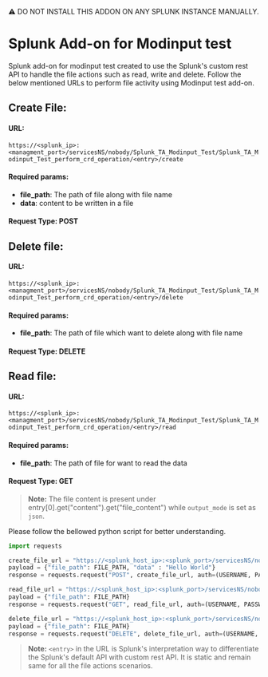 :warning: DO NOT INSTALL THIS ADDON ON ANY SPLUNK INSTANCE MANUALLY.

# Splunk Add-on for Modinput test

Splunk add-on for modinput test created to use the Splunk's custom rest API to handle the file actions such as read, write and delete. Follow the below mentioned URLs to perform file activity using Modinput test add-on.

## Create File:

#### URL:

`https://<splunk_ip>:<managment_port>/servicesNS/nobody/Splunk_TA_Modinput_Test/Splunk_TA_Modinput_Test_perform_crd_operation/<entry>/create`

#### Required params:

- **file_path**: The path of file along with file name
- **data**: content to be written in a file

#### Request Type: POST

## Delete file:

#### URL:

`https://<splunk_ip>:<managment_port>/servicesNS/nobody/Splunk_TA_Modinput_Test/Splunk_TA_Modinput_Test_perform_crd_operation/<entry>/delete`

#### Required params:

- **file_path**: The path of file which want to delete along with file name

#### Request Type: DELETE

## Read file:

#### URL:

`https://<splunk_ip>:<managment_port>/servicesNS/nobody/Splunk_TA_Modinput_Test/Splunk_TA_Modinput_Test_perform_crd_operation/<entry>/read`

#### Required params:

- **file_path**: The path of file for want to read the data

#### Request Type: GET

> **Note:** The file content is present under entry[0].get("content").get("file_content") while `output_mode` is set as `json`.

Please follow the bellowed python script for better understanding.

```python
import requests

create_file_url = "https://<splunk_host_ip>:<splunk_port>/servicesNS/nobody/Splunk_TA_Modinput_Test/Splunk_TA_Modinput_Test_perform_crd_operation/<entry>/create"
payload = {"file_path": FILE_PATH, "data" : "Hello World"}
response = requests.request("POST", create_file_url, auth=(USERNAME, PASSWORD), data=payload, verify=False)

read_file_url = "https://<splunk_host_ip>:<splunk_port>/servicesNS/nobody/Splunk_TA_Modinput_Test/Splunk_TA_Modinput_Test_perform_crd_operation/<entry>/read"
payload = {"file_path": FILE_PATH}
response = requests.request("GET", read_file_url, auth=(USERNAME, PASSWORD), data=payload, verify=False)

delete_file_url = "https://<splunk_host_ip>:<splunk_port>/servicesNS/nobody/Splunk_TA_Modinput_Test/Splunk_TA_Modinput_Test_perform_crd_operation/<entry>/delete"
payload = {"file_path": FILE_PATH}
response = requests.request("DELETE", delete_file_url, auth=(USERNAME, PASSWORD), data=payload, verify=False)
```

> **Note:** `<entry>` in the URL is Splunk's interpretation way to differentiate the Splunk's default API with custom rest API. It is static and remain same for all the file actions scenarios.
